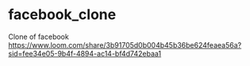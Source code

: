 # facebook_clone
Clone of facebook
https://www.loom.com/share/3b91705d0b004b45b36be624feaea56a?sid=fee34e05-9b4f-4894-ac14-bf4d742ebaa1
